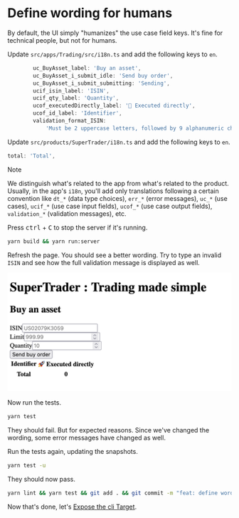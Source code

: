 # Define wording for humans

By default, the UI simply "humanizes" the use case field keys. It's fine for technical people, but not for humans.

Update `src/apps/Trading/src/i18n.ts` and add the following keys to `en`.

```typescript
        uc_BuyAsset_label: 'Buy an asset',
        uc_BuyAsset_i_submit_idle: 'Send buy order',
        uc_BuyAsset_i_submit_submitting: 'Sending',
        ucif_isin_label: 'ISIN',
        ucif_qty_label: 'Quantity',
        ucof_executedDirectly_label: '🚀 Executed directly',
        ucof_id_label: 'Identifier',
        validation_format_ISIN:
            'Must be 2 uppercase letters, followed by 9 alphanumeric characters and 1 digit',
```

Update `src/products/SuperTrader/i18n.ts` and add the following keys to `en`.

```typescript
total: 'Total',
```

> [!NOTE]
> We distinguish what's related to the app from what's related to the product. Usually, in the app's `i18n`, you'll add only translations following a certain convention like `dt_*` (data type choices), `err_*` (error messages), `uc_*` (use cases), `ucif_*` (use case input fields), `ucof_*` (use case output fields), `validation_*` (validation messages), etc.

Press <kbd>ctrl</kbd> + <kbd>C</kbd> to stop the server if it's running.

```sh
yarn build && yarn run:server
```

Refresh the page. You should see a better wording. Try to type an invalid `ISIN` and see how the full validation message is displayed as well.

<img src="/docs/assets/trading-target-web-human.png" width="600px">

Now run the tests.

```sh
yarn test
```

They should fail. But for expected reasons. Since we've changed the wording, some error messages have changed as well.

Run the tests again, updating the snapshots.

```sh
yarn test -u
```

They should now pass.

```sh
yarn lint && yarn test && git add . && git commit -m "feat: define wording for humans"
```

Now that's done, let's [Expose the cli Target](./010_Expose_the_cli_Target.md).

